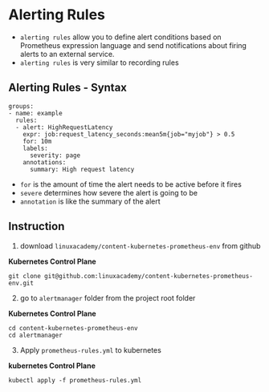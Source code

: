 # Alerting Rules

- `alerting rules` allow you to define alert conditions based on Prometheus expression language and send notifications about firing alerts to an external service.
- `alerting rules` is very similar to recording rules


## Alerting Rules - Syntax

```
groups:
- name: example
  rules:
  - alert: HighRequestLatency
    expr: job:request_latency_seconds:mean5m{job="myjob"} > 0.5
    for: 10m
    labels:
      severity: page
    annotations:
      summary: High request latency
```

- `for` is the amount of time the alert needs to be active before it fires
- `severe` determines how severe the alert is going to be 
- `annotation` is like the summary of the alert


## Instruction 

1. download `linuxacademy/content-kubernetes-prometheus-env` from github

**Kubernetes Control Plane**
```
git clone git@github.com:linuxacademy/content-kubernetes-prometheus-env.git
```

2. go to `alertmanager` folder from the project root folder

**Kubernetes Control Plane**
```
cd content-kubernetes-prometheus-env
cd alertmanager
```

3. Apply `prometheus-rules.yml` to kubernetes

**kubernetes Control Plane**
```
kubectl apply -f prometheus-rules.yml
```

#